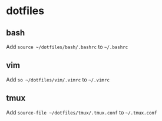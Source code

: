 # dotfiles
## bash
Add ``source ~/dotfiles/bash/.bashrc`` to ``~/.bashrc``

## vim
Add ``so ~/dotfiles/vim/.vimrc`` to ``~/.vimrc``

## tmux
Add ``source-file ~/dotfiles/tmux/.tmux.conf`` to ``~/.tmux.conf``
